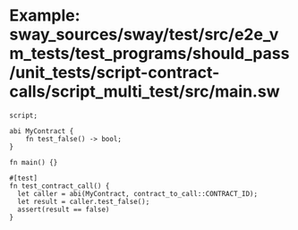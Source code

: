 # Example: sway_sources/sway/test/src/e2e_vm_tests/test_programs/should_pass/unit_tests/script-contract-calls/script_multi_test/src/main.sw

```sway
script;

abi MyContract {
    fn test_false() -> bool;
}

fn main() {}

#[test]
fn test_contract_call() {
  let caller = abi(MyContract, contract_to_call::CONTRACT_ID);
  let result = caller.test_false();
  assert(result == false)
}

```
